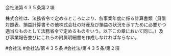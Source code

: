 会社法第４３５条第２項

株式会社は、法務省令で定めるところにより、各事業年度に係る計算書類（貸借対照表、損益計算書その他株式会社の財産及び損益の状況を示すために必要かつ適当なものとして法務省令で定めるものをいう。以下この章において同じ。）及び事業報告並びにこれらの附属明細書を作成しなければならない。

#会社法
#会社法/第４３５条
#会社法/第４３５条/第２項
